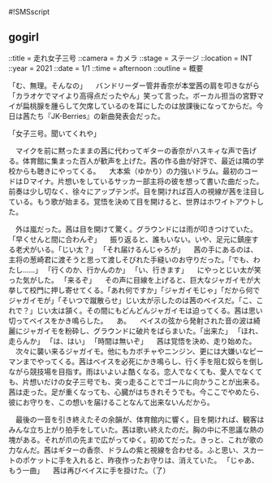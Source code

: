 #!SMSscript

## gogirl

::title = 走れ女子三号
::camera = カメラ
::stage = ステージ
::location = INT
::year = 2021
::date = 1/1
::time = afternoon
::outline = 概要

「む、無理。そんなの」
　バンドリーダー管井香奈が本堂茜の肩を叩きながら「カラオケでマイより高得点だったやん」笑って言った。ボーカル担当の宮野マイが扁桃腺を腫らして欠席しているのを耳にしたのは放課後になってからだ。今日は茜たち『JK-Berries』の新曲発表会だった。

「女子三号。聞いてくれや」

　マイクを前に黙ったままの茜に代わってギターの香奈がハスキィな声で告げる。体育館に集まった百人が歓声を上げた。茜の作る曲が好評で、最近は隣の学校からも聴きにやってくる。
　大本紫（ゆかり）の力強いドラム。最初のコードはＤマイナ。片想いをしているサッカー部主将の彼を想って書いた曲だった。前奏は少し切なく、徐々にアップテンポ。目を開ければ百人の視線が茜を注目している。もう歌が始まる。覚悟を決めて目を開けると、世界はホワイトアウトした。

　外は嵐だった。茜は目を開けて驚く。グラウンドには雨が叩きつけていた。
「早くせんと間に合わんぞ」
　振り返ると、誰もいない。いや、足元に鎮座する老犬がいる。「じい太？」
「それ届けるんじゃろが」
　茜の手にあるのは、主将の葱崎君に渡そうと思って渡しそびれた手縫いのお守りだった。「でも、わたし……」
「行くのか、行かんのか」
「い、行きます」
　にやっとじい太が笑った気がした。
「来るぞ」
　その声に目線を上げると、巨大なジャガイモが大挙して校門に押し寄せてくる。「あれ何ですか」「ジャガイモじゃ」「だから何でジャガイモが」「そいつで蹴散らせ」じい太が示したのは茜のベイスだ。「こ、これで？」じい太は頷く。その間にもどんどんジャガイモは迫ってくる。茜は思い切ってベイスをかき鳴らした。
　あ。
　ベイスの弦から発射された音の波は綺麗にジャガイモを粉砕し、グラウンドに破片をばらまいた。「出来た」
「ほれ、走らんか」
「は、はい」
「時間は無いぞ」
　茜は覚悟を決め、走り始めた。
　次々に襲い来るジャガイモ。他にもカボチャやニンジン、更には大嫌いなピーマンまでやってくる。茜はベイスを必死にかき鳴らし、行く手を阻む奴らを倒しながら競技場を目指す。雨はいよいよ酷くなる。恋人でなくても、愛人でなくても、片想いだけの女子三号でも、突っ走ることでゴールに向かうことが出来る。茜は走った。足が重くなっても、心臓がはちきれそうでも。今ここでやめたら、彼にお守りを、この想いを届けることなんて出来ないんだから。

　最後の一音を引き終えたその余韻が、体育館内に響く。目を開ければ、観客はみんな立ち上がり拍手をしていた。茜は歌い終えたのだ。胸の中に不思議な熱の塊がある。それが爪の先まで広がってゆく。初めてだった。きっと、これが歌の力なんだ。茜はギターの香奈、ドラムの紫と視線を合わせる。ふと思い、スカートのポケットに手を入れると、昨夜作ったお守りは、消えていた。
「じゃあ、もう一曲」
　茜は再びベイスに手を掛けた。（了）


